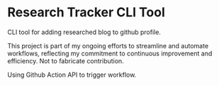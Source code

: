# Research Tracker CLI Tool

CLI tool for adding researched blog to github profile.

This project is part of my ongoing efforts to streamline and automate workflows, reflecting my commitment to continuous improvement and efficiency.
Not to fabricate contribution.

Using Github Action API to trigger workflow.
